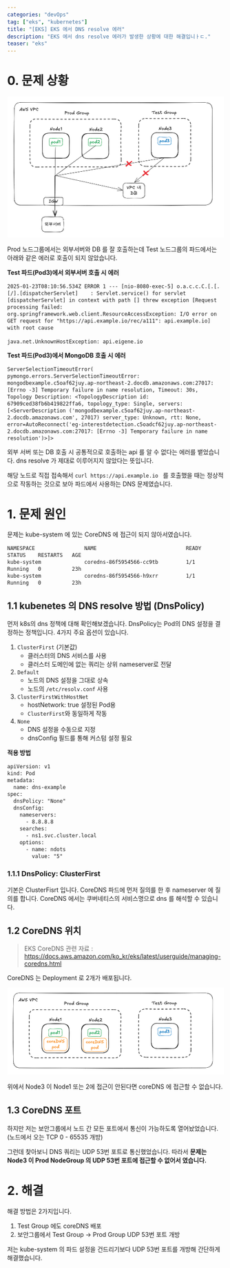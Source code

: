 ```yaml
---
categories: "devOps"
tag: ["eks", "kubernetes"]
title: "[EKS] EKS 에서 DNS resolve 에러"
description: "EKS 에서 dns resolve 에러가 발생한 상황에 대한 해결입니ㅏㄷ."
teaser: "eks"
---
```


# 0. 문제 상황

![image-20250124111717977](../../images/2025-01-24-eksdnsresolve/image-20250124111717977.png)

Prod 노드그룹에서는 외부서버와 DB 를 잘 호출하는데 Test 노드그룹의 파드에서는 아래와 같은 에러로 호출이 되지 않았습니다.

**Test 파드(Pod3)에서 외부서버 호출 시 에러**

```
2025-01-23T08:10:56.534Z ERROR 1 --- [nio-8080-exec-5] o.a.c.c.C.[.[.[/].[dispatcherServlet]    : Servlet.service() for servlet [dispatcherServlet] in context with path [] threw exception [Request processing failed: org.springframework.web.client.ResourceAccessException: I/O error on GET request for "https://api.example.io/rec/a111": api.example.io] with root cause

java.net.UnknownHostException: api.eigene.io
```

**Test 파드(Pod3)에서 MongoDB 호출 시 에러**

```
ServerSelectionTimeoutError(
pymongo.errors.ServerSelectionTimeoutError: mongodbexample.c5oaf62juy.ap-northeast-2.docdb.amazonaws.com:27017: [Errno -3] Temporary failure in name resolution, Timeout: 30s, Topology Description: <TopologyDescription id: 67909ced38fb6b419822ffa6, topology_type: Single, servers: [<ServerDescription ('mongodbexample.c5oaf62juy.ap-northeast-2.docdb.amazonaws.com', 27017) server_type: Unknown, rtt: None, error=AutoReconnect('eg-interestdetection.c5oadcf62juy.ap-northeast-2.docdb.amazonaws.com:27017: [Errno -3] Temporary failure in name resolution')>]>
```

외부 서버 또는 DB 호출 시 공통적으로 호출하는 api 를 알 수 없다는 에러를 뱉었습니다. dns resolve 가 제대로 이루어지지 않았다는 뜻입니다.

해당 노드로 직접 접속해서 `curl https://api.example.io ` 를 호출했을 때는 정상적으로 작동하는 것으로 보아 파드에서 사용하는 DNS 문제였습니다.

# 1. 문제 원인

문제는 kube-system 에 있는 CoreDNS 에 접근이 되지 않아서였습니다.

```
NAMESPACE                NAME                             READY   STATUS    RESTARTS   AGE
kube-system              coredns-86f5954566-cc9tb         1/1     Running   0          23h
kube-system              coredns-86f5954566-h9xrr         1/1     Running   0          23h
```

## 1.1 kubenetes 의 DNS resolve 방법 (DnsPolicy)

  먼저  k8s의 dns 정책에 대해 확인해보겠습니다. DnsPolicy는 Pod의 DNS 설정을 결정하는 정책입니다. 4가지 주요 옵션이 있습니다.

1. `ClusterFirst` (기본값)
   - 클러스터의 DNS 서비스를 사용
   - 클러스터 도메인에 없는 쿼리는 상위 nameserver로 전달
2. `Default`
   - 노드의 DNS 설정을 그대로 상속
   - 노드의 `/etc/resolv.conf` 사용
3. `ClusterFirstWithHostNet`
   - hostNetwork: true 설정된 Pod용
   - `ClusterFirst`와 동일하게 작동
4. `None`
   - DNS 설정을 수동으로 지정
   - dnsConfig 필드를 통해 커스텀 설정 필요

**적용 방법**

```
apiVersion: v1
kind: Pod
metadata:
  name: dns-example
spec:
  dnsPolicy: "None"
  dnsConfig:
    nameservers:
      - 8.8.8.8
    searches:
      - ns1.svc.cluster.local
    options:
      - name: ndots
        value: "5"
```

### 1.1.1 DnsPolicy: ClusterFirst

기본은 ClusterFisrt 입니다. CoreDNS 파드에 먼저 질의를 한 후 nameserver 에 질의를 합니다. CoreDNS 에서는 쿠버네티스의 서비스명으로 dns 를 해석할 수 있습니다.

## 1.2 CoreDNS 위치

> EKS CoreDNS 관련 자료 : https://docs.aws.amazon.com/ko_kr/eks/latest/userguide/managing-coredns.html

CoreDNS 는 Deployment 로 2개가 배포됩니다.

![image-20250124113249267](../../images/2025-01-24-eksdnsresolve/image-20250124113249267.png)

위에서 Node3 이 Node1 또는 2에 접근이 안된다면 coreDNS 에 접근할 수 없습니다.

## 1.3 CoreDNS 포트

하지만 저는 보안그룹에서 노드 간 모든 포트에서 통신이 가능하도록 열어놨었습니다. (노드에서 오는 TCP 0 - 65535 개방)

그런데 찾아보니 DNS 쿼리는 UDP 53번 포트로 통신했었습니다. 따라서 **문제는 Node3 이 Prod NodeGroup 의 UDP 53번 포트에 접근할 수 없어서 였습니다.**

# 2. 해결

해결 방법은 2가지입니다.

1. Test Group 에도 coreDNS 배포
2. 보안그룹에서 Test Group -> Prod Group UDP 53번 포트 개방

저는 kube-system 의 파드 설정을 건드리기보다 UDP 53번 포트를 개방해 간단하게 해결했습니다.